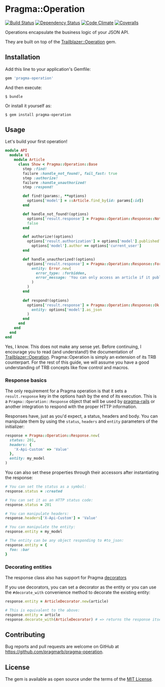 # Pragma::Operation

[![Build Status](https://img.shields.io/travis/pragmarb/pragma-operation.svg?maxAge=3600&style=flat-square)](https://travis-ci.org/pragmarb/pragma-operation)
[![Dependency Status](https://img.shields.io/gemnasium/pragmarb/pragma-operation.svg?maxAge=3600&style=flat-square)](https://gemnasium.com/github.com/pragmarb/pragma-operation)
[![Code Climate](https://img.shields.io/codeclimate/github/pragmarb/pragma-operation.svg?maxAge=3600&style=flat-square)](https://codeclimate.com/github/pragmarb/pragma-operation)
[![Coveralls](https://img.shields.io/coveralls/pragmarb/pragma-operation.svg?maxAge=3600&style=flat-square)](https://coveralls.io/github/pragmarb/pragma-operation)

Operations encapsulate the business logic of your JSON API.

They are built on top of the [Trailblazer::Operation](https://github.com/trailblazer/trailblazer-operation) gem.

## Installation

Add this line to your application's Gemfile:

```ruby
gem 'pragma-operation'
```

And then execute:

```console
$ bundle
```

Or install it yourself as:

```console
$ gem install pragma-operation
```

## Usage

Let's build your first operation!

```ruby
module API
  module V1
    module Article
      class Show < Pragma::Operation::Base
        step :find!
        failure :handle_not_found!, fail_fast: true
        step :authorize!
        failure :handle_unauthorized!
        step :respond!

        def find!(params:, **options)
          options['model'] = ::Article.find_by(id: params[:id])
        end

        def handle_not_found!(options)
          options['result.response'] = Pragma::Operation::Response::NotFound.new
          false
        end

        def authorize!(options)
          options['result.authorization'] = options['model'].published? || 
            options['model'].author == options['current_user']
        end

        def handle_unauthorized!(options)
          options['result.response'] = Pragma::Operation::Response::Forbidden.new(
            entity: Error.new(
              error_type: :forbidden,
              error_message: 'You can only access an article if it published or authored by you.'
            )
          )
        end
  
        def respond!(options)
          options['result.response'] = Pragma::Operation::Response::Ok.new(
            entity: options['model'].as_json
          )
        end
      end
    end
  end
end
```

Yes, I know. This does not make any sense yet. Before continuing, I encourage you to read (and
understand!) the documentation of [Trailblazer::Operation](http://trailblazer.to/gems/operation/2.0/index.html).
Pragma::Operation is simply an extension of its TRB counterpart. For the rest of this guide, we will
assume you have a good understanding of TRB concepts like flow control and macros.

### Response basics

The only requirement for a Pragma operation is that it sets a `result.response` key in the options
hash by the end of its execution. This is a `Pragma::Operation::Response` object that will be used
by [pragma-rails](https://github.com/pragmarb/pragma-rails) or another integration to respond with
the proper HTTP information.

Responses have, just as you'd expect, a status, headers and body. You can manipulate them by using
the `status`, `headers` and `entity` parameters of the initializer:

```ruby
response = Pragma::Operation::Response.new(
  status: 201,
  headers: {
    'X-Api-Custom' => 'Value'
  },
  entity: my_model
)
```

You can also set these properties through their accessors after instantiating the response:

```ruby
# You can set the status as a symbol:
response.status = :created

# You can set it as an HTTP status code:
response.status = 201

# You can manipulate headers:
response.headers['X-Api-Custom'] = 'Value'

# You can manipulate the entity:
response.entity = my_model

# The entity can be any object responding to #to_json:
response.entity = {
  foo: :bar
}
```

### Decorating entities

The response class also has support for Pragma [decorators](https://github.com/pragmarb/pragma-decorator)

If you use decorators, you can set a decorator as the entity or you can use the `#decorate_with`
convenience method to decorate the existing entity:

```ruby
response.entity = ArticleDecorator.new(article)

# This is equivalent to the above:
response.entity = article
response.decorate_with(ArticleDecorator) # => returns the response itself for chaining
```

## Contributing

Bug reports and pull requests are welcome on GitHub at https://github.com/pragmarb/pragma-operation.

## License

The gem is available as open source under the terms of the [MIT License](http://opensource.org/licenses/MIT).
